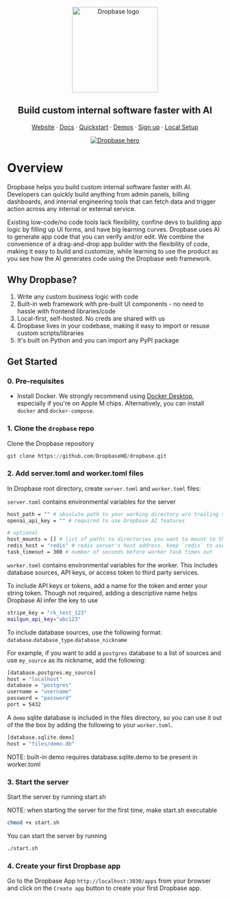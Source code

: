<p align="center">
  <a href="https://www.dropbase.io">
    <img src="https://assets-global.website-files.com/5f2c87246b17fcf662282594/6125a1fa1160592fd373d33b_Dropbase%20logo%20website.svg" width="200px" alt="Dropbase logo" />
  </a>
</p>

<h2 align="center">Build custom internal software faster with AI</h3>

<p align="center">
<a href="https://dropbase.io">Website</a> · <a href="https://docs.dropbase.io/">Docs</a> · <a href="https://docs.dropbase.io/quickstart">Quickstart</a> · <a href="https://docs.dropbase.io/category/demos">Demos</a> · <a href="https://docs.dropbase.io/setup/workspace">Sign up</a> · <a href="https://docs.dropbase.io/setup/developer">Local Setup</a><p>

<p align="center">
  <a href="https://dropbase.io" target="_blank">
      <img src="https://cdn.prod.website-files.com/5f2c87246b17fcf662282594/661f0ba13ab0bb89a18de029_adminpanel-hero.webp" alt="Dropbase hero" />
  </a>
</p>

# Overview

Dropbase helps you build custom internal software faster with AI. Developers can quickly build anything from admin panels, billing dashboards, and internal engineering tools that can fetch data and trigger action across any internal or external service.

Existing low-code/no code tools lack flexibility, confine devs to building app logic by filling up UI forms, and have big learning curves. Dropbase uses AI to generate app code that you can verify and/or edit. We combine the convenience of a drag-and-drop app builder with the flexibility of code, making it easy to build and customize, while learning to use the product as you see how the AI generates code using the Dropbase web framework.

## Why Dropbase?

1. Write any custom business logic with code
2. Built-in web framework with pre-built UI components - no need to hassle with frontend libraries/code
3. Local-first, self-hosted. No creds are shared with us
4. Dropbase lives in your codebase, making it easy to import or resuse custom scripts/libraries
5. It's built on Python and you can import any PyPI package

## Get Started

### 0. Pre-requisites

- Install Docker. We strongly recommend using [Docker Desktop](https://www.docker.com/products/docker-desktop/), especially if you're on Apple M chips. Alternatively, you can install `docker` and `docker-compose`.

### 1. Clone the `dropbase` repo

Clone the Dropbase repository

```python
git clone https://github.com/DropbaseHQ/dropbase.git
```

### 2. Add server.toml and worker.toml files

In Dropbase root directory, create `server.toml` and `worker.toml` files:

`server.toml` contains environmental variables for the server

```bash
host_path = "" # absolute path to your working directory w/o trailing slash e.g. "/Users/jimmyechan/dev/dropbase"
openai_api_key = "" # required to use Dropbase AI features

# optional
host_mounts = [] # list of paths to directories you want to mount to the worker. use to bring your custom scripts/libraries
redis_host = "redis" # redis server's host address. keep `redis` to use built-in one
task_timeout = 300 # number of seconds before worker task times out
```

`worker.toml` contains environmental variables for the worker. This includes database sources, API keys, or access token to third party services.

To include API keys or tokens, add a name for the token and enter your string token. Though not required, adding a descriptive name helps Dropbase AI infer the key to use

```bash
stripe_key = "rk_test_123"
mailgun_api_key="abc123"
```

To include database sources, use the following format: `database`.`database_type`.`database_nickname`

For example, if you want to add a `postgres` database to a list of sources and use `my_source` as its nickname, add the following:

```bash
[database.postgres.my_source]
host = "localhost"
database = "postgres"
username = "username"
password = "password"
port = 5432
```

A `demo` sqlite database is included in the files directory, so you can use it out of the the box by adding the following to your `worker.toml`.

```bash
[database.sqlite.demo]
host = "files/demo.db"
```

NOTE: built-in demo requires database.sqlite.demo to be present in worker.toml

### 3. Start the server

Start the server by running start.sh

NOTE: when starting the server for the first time, make start.sh executable

```bash
chmod +x start.sh
```

You can start the server by running

```bash
./start.sh
```

### 4. Create your first Dropbase app

Go to the Dropbase App `http://localhost:3030/apps` from your browser and click on the `Create app` button to create your first Dropbase app.
